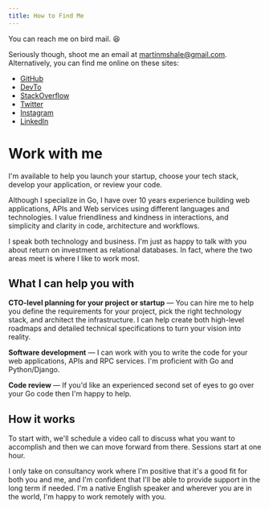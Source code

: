 ```yaml
---
title: How to Find Me
---
```


You can reach me on bird mail. :satisfied:

Seriously though, shoot me an email at [martinmshale@gmail.com](mailto:martinmshale@gmail.com). Alternatively, you can find me online on these sites:

- [GitHub](https://github.com/musale)
- [DevTo](https://dev.to/musale)
- [StackOverflow](https://stackoverflow.com/users/4444629/musale)
- [Twitter](https://twitter.com/musaletweets)
- [Instagram](https://instagram.com/musale.png)
- [LinkedIn](https://www.linkedin.com/in/musalemartin/)

# Work with me

I'm available to help you launch your startup, choose your tech stack, develop your application, or review your code.

Although I specialize in Go, I have over 10 years experience building web applications, APIs and Web services using different languages and technologies. I value friendliness and kindness in interactions, and simplicity and clarity in code, architecture and workflows.

I speak both technology and business. I'm just as happy to talk with you about return on investment as relational databases. In fact, where the two areas meet is where I like to work most.

## What I can help you with
**CTO-level planning for your project or startup** — You can hire me to help you define the requirements for your project, pick the right technology stack, and architect the infrastructure. I can help create both high-level roadmaps and detailed technical specifications to turn your vision into reality.

**Software development** — I can work with you to write the code for your web applications, APIs and RPC services. I'm proficient with Go and Python/Django.

**Code review** — If you'd like an experienced second set of eyes to go over your Go code then I'm happy to help.

## How it works
To start with, we'll schedule a video call to discuss what you want to accomplish and then we can move forward from there. Sessions start at one hour.

I only take on consultancy work where I'm positive that it's a good fit for both you and me, and I'm confident that I'll be able to provide support in the long term if needed. I'm a native English speaker and wherever you are in the world, I'm happy to work remotely with you.
